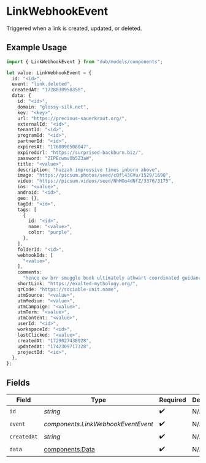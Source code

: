 # LinkWebhookEvent

Triggered when a link is created, updated, or deleted.

## Example Usage

```typescript
import { LinkWebhookEvent } from "dub/models/components";

let value: LinkWebhookEvent = {
  id: "<id>",
  event: "link.deleted",
  createdAt: "1728030958358",
  data: {
    id: "<id>",
    domain: "glossy-silk.net",
    key: "<key>",
    url: "https://precious-sauerkraut.org/",
    externalId: "<id>",
    tenantId: "<id>",
    programId: "<id>",
    partnerId: "<id>",
    expiresAt: "1768090508047",
    expiredUrl: "https://surprised-backburn.biz/",
    password: "ZIPEcwmvOb5Z3aW",
    title: "<value>",
    description: "huzzah impressive times inborn above",
    image: "https://picsum.photos/seed/cQfl43GVu/1529/1698",
    video: "https://picsum.videos/seed/NhMGo4dNfZ/3376/3175",
    ios: "<value>",
    android: "<id>",
    geo: {},
    tagId: "<id>",
    tags: [
      {
        id: "<id>",
        name: "<value>",
        color: "purple",
      },
    ],
    folderId: "<id>",
    webhookIds: [
      "<value>",
    ],
    comments:
      "hence ew brr smuggle book ultimately athwart coordinated guidance anti fast advocate",
    shortLink: "https://exalted-mythology.org/",
    qrCode: "https://sociable-unit.name",
    utmSource: "<value>",
    utmMedium: "<value>",
    utmCampaign: "<value>",
    utmTerm: "<value>",
    utmContent: "<value>",
    userId: "<id>",
    workspaceId: "<id>",
    lastClicked: "<value>",
    createdAt: "1729027438928",
    updatedAt: "1742309717328",
    projectId: "<id>",
  },
};
```

## Fields

| Field                                              | Type                                               | Required                                           | Description                                        |
| -------------------------------------------------- | -------------------------------------------------- | -------------------------------------------------- | -------------------------------------------------- |
| `id`                                               | *string*                                           | :heavy_check_mark:                                 | N/A                                                |
| `event`                                            | *components.LinkWebhookEventEvent*                 | :heavy_check_mark:                                 | N/A                                                |
| `createdAt`                                        | *string*                                           | :heavy_check_mark:                                 | N/A                                                |
| `data`                                             | [components.Data](../../models/components/data.md) | :heavy_check_mark:                                 | N/A                                                |